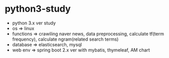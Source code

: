 # python3-study
- python 3.x ver study
- os => linux 
- functions => crawiling naver news, data preprocessing, calculate tf(term frequency), calculate ngram(related search terms)
- database => elasticsearch, mysql
- web env => spring boot 2.x ver with mybatis, thymeleaf, AM chart

